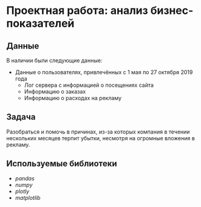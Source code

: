 # Проектная работа: анализ бизнес-показателей 


## Данные

В наличии были следующие данные:
- Данные о пользователях, привлечённых с 1 мая по 27 октября 2019 года
  - Лог сервера с информацией о посещениях сайта
  - Информацию о заказах
  - Информацию о расходах на рекламу

## Задача

Разобраться и помочь в причинах, из-за которых компания в течении нескольких месяцев терпит убытки, несмотря на огромные вложения в рекламу.

## Используемые библиотеки
- *pandas*  
- *numpy*  
- *plotly*  
- *matplotlib*
